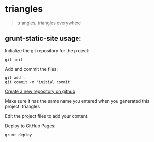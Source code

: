 # triangles
> triangles, triangles everywhere

## grunt-static-site usage:
Initialize the git repository for the project:
```
git init
```

Add and commit the files:
```
git add .
git commit -m 'initial commit'
```

[Create a new repository on github](http://github.com/new)

Make sure it has the same name you entered when you generated this project: triangles

Edit the project files to add your content.

Deploy to GitHub Pages:
```
grunt deploy
```